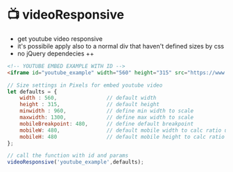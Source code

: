 # 📺 videoResponsive
-  get youtube video responsive  
- it's possibile apply also to a normal div that haven't defined sizes by css
- no jQuery dependecies ++

```html
<!-- YOUTUBE EMBED EXAMPLE WITH ID -->
<iframe id="youtube_example" width="560" height="315" src="https://www.youtube.com/embed/xat1GVnl8-k" frameborder="0" allow="autoplay; encrypted-media" allowfullscreen></iframe>

```

```javascript
// Size settings in Pixels for embed youtube video
let defaults = { 
    width : 560,                // default width
    height : 315,               // default height
    minwidth : 960,             // define min width to scale
    maxwidth: 1300,             // define max width to scale
    mobileBreakpoint: 480,      // define default breakpoint
    mobileW: 480,               // default mobile width to calc ratio under breakpoint
    mobileH: 480                // default mobile height to calc ratio under breakpoint
};

// call the function with id and params
videoResponsive('youtube_example',defaults);
```
